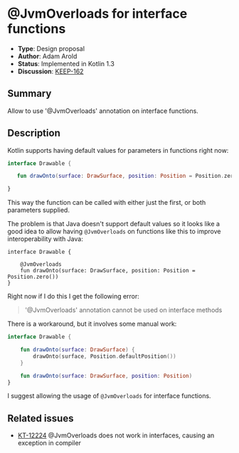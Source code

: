 # @JvmOverloads for interface functions

* **Type**: Design proposal
* **Author**: Adam Arold
* **Status**: Implemented in Kotlin 1.3
* **Discussion**: [KEEP-162](https://github.com/Kotlin/KEEP/issues/162)

 ## Summary
 Allow to use '@JvmOverloads' annotation on interface functions.
 
 ## Description
 Kotlin supports having default values for parameters in functions right now:
 
```kotlin
interface Drawable {

   fun drawOnto(surface: DrawSurface, position: Position = Position.zero())

}
```

This way the function can be called with either just the first, or both parameters supplied.

The problem is that Java doesn't support default values so it looks like a good idea to allow having `@JvmOverloads` on functions like this to improve interoperability with Java:

```kotiln
interface Drawable {

    @JvmOverloads
    fun drawOnto(surface: DrawSurface, position: Position = Position.zero())
}
```

Right now if I do this I get the following error:

> '@JvmOverloads' annotation cannot be used on interface methods

There is a workaround, but it involves some manual work:

```kotlin
interface Drawable {

    fun drawOnto(surface: DrawSurface) {
        drawOnto(surface, Position.defaultPosition())
    }

    fun drawOnto(surface: DrawSurface, position: Position)
}
```

I suggest allowing the usage of `@JvmOverloads` for interface functions.

 ## Related issues
 * [KT-12224](https://youtrack.jetbrains.com/issue/KT-12224) @JvmOverloads does not work in interfaces, causing an exception in compiler
